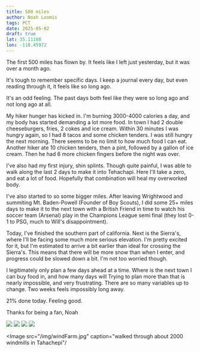 ```yaml
---
title: 500 miles
author: Noah Loomis
tags: PCT
date: 2025-05-02
draft: true
lat: 35.11188
lon: -118.45972
---
```


<script>
    import Image from '$lib/Image.svelte'
</script>

The first 500 miles has flown by. It feels like I left just yesterday, but it was over a month ago.

It's tough to remember specific days. I keep a journal every day, but even reading through it, it feels like so long ago. 

It's an odd feeling. The past days both feel like they were so long ago and not long ago at all. 

My hiker hunger has kicked in. I'm burning 3000-4000 calories a day, and my body has started demanding a lot more food. In town I had 2 double cheeseburgers, fries, 2 cokes and ice cream. Within 30 minutes I was hungry again, so I had 8 tacos and some chicken tenders. I was still hungry the next morning. There seems to be no limit to how much food I can eat. Another hiker ate 10 chicken tenders, then a pint, followed by a gallon of ice cream. Then he had 6 more chicken fingers before the night was over.

I've also had my first injury, shin splints. Though quite painful, I was able to walk along the last 2 days to make it into Tehachapi. Here I'll take a zero, and eat a lot of food. Hopefully that combination will heal my overworked body.

I've also started to so some bigger miles. After leaving Wrightwood and summiting Mt. Baden-Powell (Founder of Boy Scouts), I did some 25+ miles days to make it to the next town with a British Friend in time to watch his soccer team (Arsenal) play in the Champions League semi final (they lost 0-1 to PSG, much to Will's disappointment).

Today, I've finished the southern part of california. Next is the Sierra's, where I'll be facing some much more serious elevation. I'm pretty excited for it, but I'm estimated to arrive a bit earlier than ideal for crossing the Sierra's. This means that there will be more snow than when I enter, and progress could be slowed down a bit. I'm not too worried though.

I legitimately only plan a few days ahead at a time. Where is the next town I can buy food in, and how many days will Trying to plan more than that is nearly impossible, and very frustrating. There are so many variables up to change. Two weeks feels impossibly long away.

21% done today. Feeling good.

Thanks for being a fan,
Noah

<Image src="/img/jump.jpg"/>

<Image src="/img/aquaduct" caption="The famous LA Aquaduct"/>

<Image src="/img/hitch.jpg" caption="Backs of pickups are fun " />

<Image src="/img/will.jpg" caption="hitching a ride is slow when you're two guys"/>

<Image src="/img/windFarm.jpg" caption="walked through about 2000 windmills in Tahachepi"/